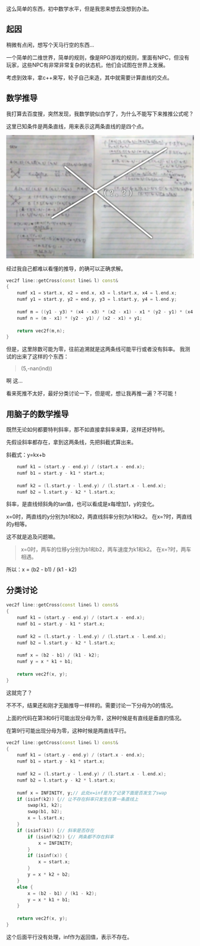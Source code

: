 这么简单的东西，初中数学水平，但是我思来想去没想到办法。

## 起因

稍微有点闲，想写个天马行空的东西...

一个简单的二维世界，简单的规则，像是RPG游戏的规则，里面有NPC，但没有玩家，这些NPC有非常非常复杂的状态机，他们会试图在世界上发展。

考虑到效率，拿c++来写，轮子自己来造，其中就需要计算直线的交点。

## 数学推导

我打算去百度搜，突然发现，我数学貌似白学了，为什么不能写下来推推公式呢？

这里已知条件是两条直线，用来表示这两条直线的是四个点。

![推导](datas/images/12-2.jpg)

经过我自己都难以看懂的推导，的确可以正确求解。

```c++
vec2f line::getCross(const line& l) const&
{
	numf x1 = start.x, x2 = end.x, x3 = l.start.x, x4 = l.end.x;
	numf y1 = start.y, y2 = end.y, y3 = l.start.y, y4 = l.end.y;

	numf m = ((y1 - y3) * (x4 - x3) * (x2 - x1) - x1 * (y2 - y1) * (x4 - x3) + x3 * (y4 - y3) * (x2 - x1)) / ((y4 - y3) * (x2 - x1) - (y2 - y1) * (x4 - x3));
	numf n = (m - x1) * (y2 - y1) / (x2 - x1) + y1;
	
	return vec2f(m,n);
}
```

但是，这里除数可能为零，往前追溯就是这两条线可能平行或者没有斜率。
我测试的出来了这样的个东西：

> (5,-nan(ind))

啊 这...

看来死推不太好，最好分类讨论一下，但是呢，想让我再推一遍？不可能！

## 用脑子的数学推导

既然无论如何都要特判斜率，那不如直接拿斜率来算，这样还好特判。

先假设斜率都存在，拿到这两条线，先把斜截式算出来。

斜截式：y=kx+b

```c++
	numf k1 = (start.y - end.y) / (start.x - end.x);
	numf b1 = start.y - k1 * start.x;

	numf k2 = (l.start.y - l.end.y) / (l.start.x - l.end.x);
	numf b2 = l.start.y - k2 * l.start.x;
```

斜率，是直线倾斜角的tan值，也可以看成是x每增加1，y的变化。

x=0时，两直线的y分别为b1和b2，两直线斜率分别为k1和k2。
在x=?时，两直线的y相等。

这不就是追及问题嘛。

> x=0时，两车的位移y分别为b1和b2，两车速度为k1和k2。
> 在x=?时，两车相遇。

所以：x = (b2 - b1) / (k1 - k2)

## 分类讨论

```c++
vec2f line::getCross(const line& l) const&
{
	numf k1 = (start.y - end.y) / (start.x - end.x);
	numf b1 = start.y - k1 * start.x;

	numf k2 = (l.start.y - l.end.y) / (l.start.x - l.end.x);
	numf b2 = l.start.y - k2 * l.start.x;

	numf x = (b2 - b1) / (k1 - k2);
	numf y = x * k1 + b1;

	return vec2f(x, y);
}
```

这就完了？

不不不，结果还和刚才无脑推导一样样的。需要讨论一下分母为0的情况。

上面的代码在第3和6行可能出现分母为零，这种时候是有直线是垂直的情况。

在第9行可能出现分母为零，这种时候是两直线平行。

```c++
vec2f line::getCross(const line& l) const&
{
	numf k1 = (start.y - end.y) / (start.x - end.x);
	numf b1 = start.y - k1 * start.x;

	numf k2 = (l.start.y - l.end.y) / (l.start.x - l.end.x);
	numf b2 = l.start.y - k2 * l.start.x;

	numf x = INFINITY, y;// 此处x=inf是为了记录下面是否发生了swap
	if (isinf(k2)) {// 让不存在斜率只发生在第一条直线上
		swap(k1, k2);
		swap(b1, b2);
		x = l.start.x;
	}
	if (isinf(k1)) {// 斜率是否存在
		if (isinf(k2)) {// 两条都不存在斜率
			x = INFINITY;
		}
		if (isinf(x)) {
			x = start.x;
		}
		y = x * k2 + b2;
	}
	else {
		x = (b2 - b1) / (k1 - k2);
		y = x * k1 + b1;
	}

	return vec2f(x, y);
}
```

这个后面平行没有处理，inf作为返回值，表示不存在。

